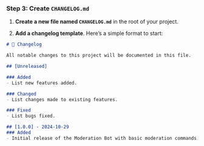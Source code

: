 ### Step 3: Create `CHANGELOG.md`

1. **Create a new file named `CHANGELOG.md`** in the root of your project.

2. **Add a changelog template**. Here’s a simple format to start:

```markdown
# 📜 Changelog

All notable changes to this project will be documented in this file.

## [Unreleased]

### Added
- List new features added.

### Changed
- List changes made to existing features.

### Fixed
- List bugs fixed.

## [1.0.0] - 2024-10-29
### Added
- Initial release of the Moderation Bot with basic moderation commands.
